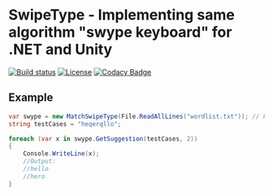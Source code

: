 # SwipeType - Implementing same algorithm "swype keyboard" for .NET and Unity

[![Build status](https://ci.appveyor.com/api/projects/status/o8nxa5oeqp9y95d6/branch/master?svg=true)](https://ci.appveyor.com/project/Neargye/swipetype/branch/master)
[![License](https://img.shields.io/github/license/Neargye/SwipeType.svg)](LICENSE)
[![Codacy Badge](https://api.codacy.com/project/badge/Grade/f45724bbfdb34ee699696c84c4c82cf3)](https://www.codacy.com/app/Neargye/SwipeType?utm_source=github.com&amp;utm_medium=referral&amp;utm_content=Neargye/SwipeType&amp;utm_campaign=Badge_Grade)

## Example

```cs
var swype = new MatchSwipeType(File.ReadAllLines("wordlist.txt")); // File with a list of words
string testCases = "heqerqllo";

foreach (var x in swype.GetSuggestion(testCases, 2))
{
    Console.WriteLine(x);
    //Output:
    //hello
    //hero
}
```